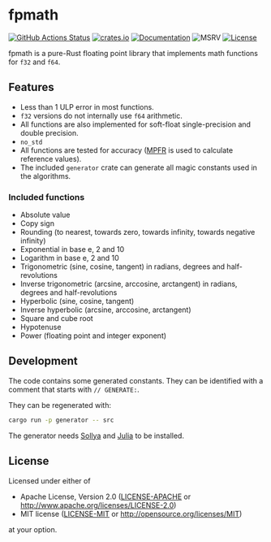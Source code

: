 # fpmath

[![GitHub Actions Status](https://github.com/eduardosm/rust-fpmath/workflows/CI/badge.svg)](https://github.com/eduardosm/rust-fpmath/actions)
[![crates.io](https://img.shields.io/crates/v/fpmath.svg)](https://crates.io/crates/fpmath)
[![Documentation](https://docs.rs/fpmath/badge.svg)](https://docs.rs/fpmath)
![MSRV](https://img.shields.io/badge/rustc-1.70+-lightgray.svg)
[![License](https://img.shields.io/crates/l/fpmath.svg)](#license)

fpmath is a pure-Rust floating point library that implements math functions for
`f32` and `f64`.

## Features

* Less than 1 ULP error in most functions.
* `f32` versions do not internally use `f64` arithmetic.
* All functions are also implemented for soft-float single-precision and double precision.
* `no_std`
* All functions are tested for accuracy ([MPFR] is used to calculate reference values).
* The included `generator` crate can generate all magic constants used in the algorithms.

[MPFR]: https://www.mpfr.org/

### Included functions

* Absolute value
* Copy sign
* Rounding (to nearest, towards zero, towards infinity, towards negative
  infinity)
* Exponential in base e, 2 and 10
* Logarithm in base e, 2 and 10
* Trigonometric (sine, cosine, tangent) in radians, degrees and
  half-revolutions
* Inverse trigonometric (arcsine, arccosine, arctangent) in radians, degrees
  and half-revolutions
* Hyperbolic (sine, cosine, tangent)
* Inverse hyperbolic (arcsine, arccosine, arctangent)
* Square and cube root
* Hypotenuse
* Power (floating point and integer exponent)

## Development

The code contains some generated constants. They can be identified with a
comment that starts with `// GENERATE:`.

They can be regenerated with:

```sh
cargo run -p generator -- src
```

The generator needs [Sollya](https://www.sollya.org/) and
[Julia](https://julialang.org/) to be installed.

## License

Licensed under either of

* Apache License, Version 2.0 ([LICENSE-APACHE](LICENSE-APACHE) or
  <http://www.apache.org/licenses/LICENSE-2.0>)
* MIT license ([LICENSE-MIT](LICENSE-MIT) or
  <http://opensource.org/licenses/MIT>)

at your option.
